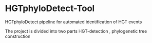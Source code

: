 # HGTphyloDetect-Tool
HGTphyloDetect pipeline for automated identification of HGT events 

The project is divided into two parts HGT-detection , phylogenetic tree construction
